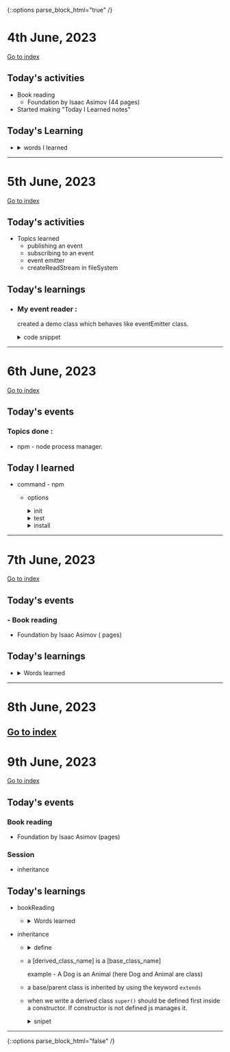 {::options parse_block_html="true" /}

# 4th June, 2023

[Go to index](index.md)

## Today's activities

- Book reading
  - Foundation by Isaac Asimov (44 pages)
- Started making "Today I Learned notes"

## Today's Learning

- <details><summary markdown="span"> words I learned </summary>

    - shrivelled
    - trifling
    - courtiers
    - beetled 
    - chamberlains
    - morosely
    - canted
    - athwart
    - plummet
    - unregal
    - poppycock
    - peevishness
    - sardonic
    - conciliatory
    - wrangling
    - sardonically
    - blasphemous
    - queer
    - mummery 
    - peremptory
    - presentiments
    - dissident
    - vociferous
    - deputation
    - obscure 
    - crannies 
    - flummery
    - garbled
    - muffed
    - visicasters
    - impeached
    - frigid
    - reminiscently
    - sombrely
    - staggering
    - ebbing
    - pagenantry
    - herald
    - apoplexy
    - dowager
    - precarious
    - commode
    - contemptuously
    - interdict
    - blisterd
    - blazing 
    - coronet
    - buffeted
    - stricken
    - huskily
    - exultantly
    - sacrilege
    - acolyte
    - veneration
    - blasphemer
    - haggered
    - stolidly
    - spasmodically
    - prerogative
    - hitherto
    - prerogative
    - hysterically

  </details>

---

# 5th June, 2023

[Go to index](index.md)

## Today's activities

- Topics learned 
    - publishing an event
    - subscribing to an event
    - event emitter
    - createReadStream in fileSystem

## Today's learnings

- ### My event reader : 
    created a demo class which behaves like eventEmitter class.

  <details><summary markdown="span"> code snippet </summary>

  ```js
  class StdInp {
    constructor() {
      this.events = { data: [], end: [] };
    }

    on(eventName, callback) {
      this.events[eventName].push(callback);
    }

    start() {
      process.stdin.setEncoding("utf-8");
      const intervalId = setInterval(() => {
        const data = process.stdin.read();

        if (process.stdin._readableState.ended) {
          clearInterval(intervalId);
        }

        if (data) {
          this.events.data.forEach((callback) => 
          callback(data)
          );
        }
      }, 100);
    }
  }
  const stdInp = new StdInp();
  stdInp.on("data", callback);

  setTimeout(() => {
    stdInp.on("data", callback1);
  }, 2000);

  stdInp.start();
  ```
    </details>

---

# 6th June, 2023

[Go to index](index.md)

## Today's events
### Topics done : 
- npm - node process manager.

## Today I learned
- command - npm
  - options
      <details><summary markdown="span">init</summary>

      ```sh
      npm init
      ```
      </details> 
      
      <details><summary markdown="span">test</summary>

      ```sh
      npm test
      ```
      </details>

      <details><summary markdown="span">install</summary>

      ```sh
      npm install --save filePath or dependency name
      ```
      </details> 
  
---
# 7th June, 2023

[Go to index](index.md)

## Today's events

### - Book reading
  - Foundation by Isaac Asimov ( pages)

## Today's learnings 

- <details><summary markdown="span">Words learned</summary>

    - trespassed
    - unwittingly
    - deplorable
    - wince
    - scornful
    - veneration
    - interdict
    - intoned
  </details>
---
# 8th June, 2023

[Go to index](index.md)
---
# 9th June, 2023

[Go to index](index.md)

## Today's events
### Book reading
  - Foundation by Isaac Asimov (pages)
### Session
  - inheritance

## Today's learnings
  - bookReading
      - <details><summary markdown="span">Words learned</summary>

        </details>

  - inheritance
      - <details><summary markdown="span">define</summary>

        It is a concept of a class inheriting the methods and properties of another class. When a class inherit another class, the class that inherits a class is called a derived class and the class that is being inherited is called a base class.
        </details>

    - a [derived_class_name] is a [base_class_name]
    
      example - A Dog is an Animal (here Dog and Animal are class)
    - a base/parent class is inherited by using the keyword `extends`
    - when we write a derived class `super()` should be defined first inside a constructor. If constructor is not defined js manages it.
      <details><summary markdown="span">snipet</summary>

      ```js
      class Dog extends Animal {
        constructor(){
          super();
          this.sound = 'bark';
        }
      }
      ```
      <details>
---

{::options parse_block_html="false" /}